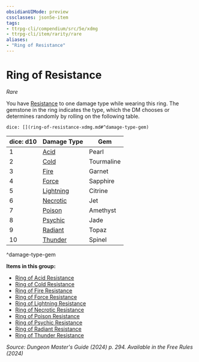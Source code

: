 ```yaml
---
obsidianUIMode: preview
cssclasses: json5e-item
tags:
- ttrpg-cli/compendium/src/5e/xdmg
- ttrpg-cli/item/rarity/rare
aliases: 
- "Ring of Resistance"
---
```

# Ring of Resistance
*Rare*  



You have [Resistance](2-Mechanics/CLI/rules/variant-rules/resistance-xphb.md) to one damage type while wearing this ring. The gemstone in the ring indicates the type, which the DM chooses or determines randomly by rolling on the following table.

`dice: [](ring-of-resistance-xdmg.md#^damage-type-gem)`

| dice: d10 | Damage Type | Gem |
|-----------|-------------|-----|
| 1 | [Acid](2-Mechanics/CLI/items/ring-of-acid-resistance-xdmg.md) | Pearl |
| 2 | [Cold](2-Mechanics/CLI/items/ring-of-cold-resistance-xdmg.md) | Tourmaline |
| 3 | [Fire](2-Mechanics/CLI/items/ring-of-fire-resistance-xdmg.md) | Garnet |
| 4 | [Force](2-Mechanics/CLI/items/ring-of-force-resistance-xdmg.md) | Sapphire |
| 5 | [Lightning](2-Mechanics/CLI/items/ring-of-lightning-resistance-xdmg.md) | Citrine |
| 6 | [Necrotic](2-Mechanics/CLI/items/ring-of-necrotic-resistance-xdmg.md) | Jet |
| 7 | [Poison](2-Mechanics/CLI/items/ring-of-poison-resistance-xdmg.md) | Amethyst |
| 8 | [Psychic](2-Mechanics/CLI/items/ring-of-psychic-resistance-xdmg.md) | Jade |
| 9 | [Radiant](2-Mechanics/CLI/items/ring-of-radiant-resistance-xdmg.md) | Topaz |
| 10 | [Thunder](2-Mechanics/CLI/items/ring-of-thunder-resistance-xdmg.md) | Spinel |
^damage-type-gem

**Items in this group:**

- [Ring of Acid Resistance](2-Mechanics/CLI/items/ring-of-acid-resistance-xdmg.md)
- [Ring of Cold Resistance](2-Mechanics/CLI/items/ring-of-cold-resistance-xdmg.md)
- [Ring of Fire Resistance](2-Mechanics/CLI/items/ring-of-fire-resistance-xdmg.md)
- [Ring of Force Resistance](2-Mechanics/CLI/items/ring-of-force-resistance-xdmg.md)
- [Ring of Lightning Resistance](2-Mechanics/CLI/items/ring-of-lightning-resistance-xdmg.md)
- [Ring of Necrotic Resistance](2-Mechanics/CLI/items/ring-of-necrotic-resistance-xdmg.md)
- [Ring of Poison Resistance](2-Mechanics/CLI/items/ring-of-poison-resistance-xdmg.md)
- [Ring of Psychic Resistance](2-Mechanics/CLI/items/ring-of-psychic-resistance-xdmg.md)
- [Ring of Radiant Resistance](2-Mechanics/CLI/items/ring-of-radiant-resistance-xdmg.md)
- [Ring of Thunder Resistance](2-Mechanics/CLI/items/ring-of-thunder-resistance-xdmg.md)

*Source: Dungeon Master's Guide (2024) p. 294. Available in the Free Rules (2024)*